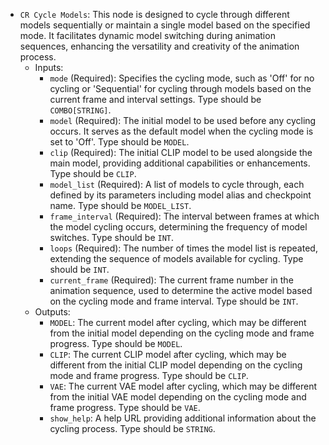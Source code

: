 - `CR Cycle Models`: This node is designed to cycle through different models sequentially or maintain a single model based on the specified mode. It facilitates dynamic model switching during animation sequences, enhancing the versatility and creativity of the animation process.
    - Inputs:
        - `mode` (Required): Specifies the cycling mode, such as 'Off' for no cycling or 'Sequential' for cycling through models based on the current frame and interval settings. Type should be `COMBO[STRING]`.
        - `model` (Required): The initial model to be used before any cycling occurs. It serves as the default model when the cycling mode is set to 'Off'. Type should be `MODEL`.
        - `clip` (Required): The initial CLIP model to be used alongside the main model, providing additional capabilities or enhancements. Type should be `CLIP`.
        - `model_list` (Required): A list of models to cycle through, each defined by its parameters including model alias and checkpoint name. Type should be `MODEL_LIST`.
        - `frame_interval` (Required): The interval between frames at which the model cycling occurs, determining the frequency of model switches. Type should be `INT`.
        - `loops` (Required): The number of times the model list is repeated, extending the sequence of models available for cycling. Type should be `INT`.
        - `current_frame` (Required): The current frame number in the animation sequence, used to determine the active model based on the cycling mode and frame interval. Type should be `INT`.
    - Outputs:
        - `MODEL`: The current model after cycling, which may be different from the initial model depending on the cycling mode and frame progress. Type should be `MODEL`.
        - `CLIP`: The current CLIP model after cycling, which may be different from the initial CLIP model depending on the cycling mode and frame progress. Type should be `CLIP`.
        - `VAE`: The current VAE model after cycling, which may be different from the initial VAE model depending on the cycling mode and frame progress. Type should be `VAE`.
        - `show_help`: A help URL providing additional information about the cycling process. Type should be `STRING`.
